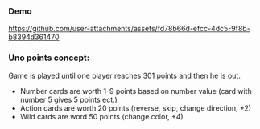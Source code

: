### Demo

https://github.com/user-attachments/assets/fd78b66d-efcc-4dc5-9f8b-b8394d361470

### Uno points concept:
Game is played until one player reaches 301 points and then he is out.
- Number cards are worth 1-9 points based on number value (card with number 5 gives 5 points ect.)
- Action cards are worth 20 points (reverse, skip, change direction, +2)
- Wild cards are word 50 points (change color, +4)
